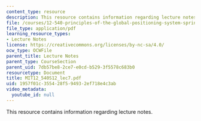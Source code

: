 ```yaml
---
content_type: resource
description: This resource contains information regarding lecture notes.
file: /courses/12-540-principles-of-the-global-positioning-system-spring-2012/1957f01c355428f594932ef718e4c3ab_MIT12_540S12_lec7.pdf
file_type: application/pdf
learning_resource_types:
- Lecture Notes
license: https://creativecommons.org/licenses/by-nc-sa/4.0/
ocw_type: OCWFile
parent_title: Lecture Notes
parent_type: CourseSection
parent_uid: 7db57be8-2ce7-e0cd-b529-3f5578c683b0
resourcetype: Document
title: MIT12_540S12_lec7.pdf
uid: 1957f01c-3554-28f5-9493-2ef718e4c3ab
video_metadata:
  youtube_id: null
---
```

This resource contains information regarding lecture notes.